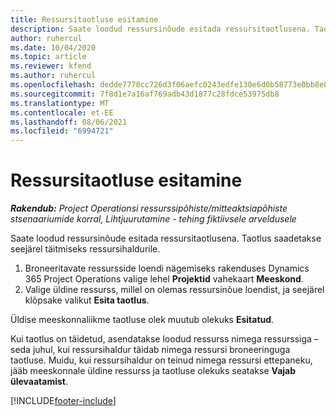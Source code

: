```yaml
---
title: Ressursitaotluse esitamine
description: Saate loodud ressursinõude esitada ressursitaotlusena. Taotlus saadetakse seejärel täitmiseks ressursihaldurile.
author: ruhercul
ms.date: 10/04/2020
ms.topic: article
ms.reviewer: kfend
ms.author: ruhercul
ms.openlocfilehash: dedde7778cc726d3f06aefc0243edfe130e6d0b58773e0bb8e87cfcb13f1cc79
ms.sourcegitcommit: 7f8d1e7a16af769adb43d1877c28fdce53975db8
ms.translationtype: MT
ms.contentlocale: et-EE
ms.lasthandoff: 08/06/2021
ms.locfileid: "6994721"
---
```

# <a name="submit-a-resource-request"></a>Ressursitaotluse esitamine

_**Rakendub:** Project Operationsi ressurssipõhiste/mitteaktsiapõhiste stsenaariumide korral,  Lihtjuurutamine - tehing fiktiivsele arveldusele_

Saate loodud ressursinõude esitada ressursitaotlusena. Taotlus saadetakse seejärel täitmiseks ressursihaldurile.

1. Broneeritavate ressursside loendi nägemiseks rakenduses Dynamics 365 Project Operations valige lehel **Projektid** vahekaart **Meeskond**. 
2. Valige üldine ressurss, millel on olemas ressursinõue loendist, ja seejärel klõpsake valikut **Esita taotlus**.

Üldise meeskonnaliikme taotluse olek muutub olekuks **Esitatud**.

Kui taotlus on täidetud, asendatakse loodud ressurss nimega ressurssiga – seda juhul, kui ressursihaldur täidab nimega ressursi broneeringuga taotluse. Muidu, kui ressursihaldur on teinud nimega ressursi ettepaneku, jääb meeskonnale üldine ressurss ja taotluse olekuks seatakse **Vajab ülevaatamist**.


[!INCLUDE[footer-include](../includes/footer-banner.md)]